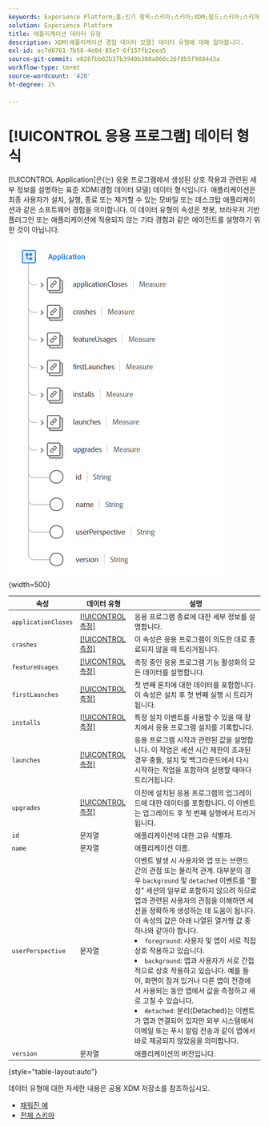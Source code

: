 ```yaml
---
keywords: Experience Platform;홈;인기 항목;스키마;스키마;XDM;필드;스키마;스키마;애플리케이션;데이터 유형;데이터 유형;데이터 유형;
solution: Experience Platform
title: 애플리케이션 데이터 유형
description: XDM(애플리케이션 경험 데이터 모델) 데이터 유형에 대해 알아봅니다.
exl-id: ac7d6761-7b58-4e0d-85e7-6f157fb2eea5
source-git-commit: e028fbb82b37b3940b308a860c26f8b5f9884d3a
workflow-type: tm+mt
source-wordcount: '420'
ht-degree: 1%

---
```


# [!UICONTROL 응용 프로그램] 데이터 형식

[!UICONTROL Application]은(는) 응용 프로그램에서 생성된 상호 작용과 관련된 세부 정보를 설명하는 표준 XDM(경험 데이터 모델) 데이터 형식입니다. 애플리케이션은 최종 사용자가 설치, 실행, 종료 또는 제거할 수 있는 모바일 또는 데스크탑 애플리케이션과 같은 소프트웨어 경험을 의미합니다. 이 데이터 유형의 속성은 챗봇, 브라우저 기반 플러그인 또는 애플리케이션에 적용되지 않는 기타 경험과 같은 에이전트를 설명하기 위한 것이 아닙니다.

![응용 프로그램 이미지](../images/data-types/application.PNG){width=500}

| 속성 | 데이터 유형 | 설명 |
| --- | --- | --- |
| `applicationCloses` | [[!UICONTROL 측정]](./measure.md) | 응용 프로그램 종료에 대한 세부 정보를 설명합니다. |
| `crashes` | [[!UICONTROL 측정]](./measure.md) | 이 속성은 응용 프로그램이 의도한 대로 종료되지 않을 때 트리거됩니다. |
| `featureUsages` | [[!UICONTROL 측정]](./measure.md) | 측정 중인 응용 프로그램 기능 활성화의 모든 데이터를 설명합니다. |
| `firstLaunches` | [[!UICONTROL 측정]](./measure.md) | 첫 번째 론치에 대한 데이터를 포함합니다. 이 속성은 설치 후 첫 번째 실행 시 트리거됩니다. |
| `installs` | [[!UICONTROL 측정]](./measure.md) | 특정 설치 이벤트를 사용할 수 있을 때 장치에서 응용 프로그램 설치를 기록합니다. |
| `launches` | [[!UICONTROL 측정]](./measure.md) | 응용 프로그램 시작과 관련된 값을 설명합니다. 이 작업은 세션 시간 제한이 초과된 경우 충돌, 설치 및 백그라운드에서 다시 시작하는 작업을 포함하여 실행할 때마다 트리거됩니다. |
| `upgrades` | [[!UICONTROL 측정]](./measure.md) | 이전에 설치된 응용 프로그램의 업그레이드에 대한 데이터를 포함합니다. 이 이벤트는 업그레이드 후 첫 번째 실행에서 트리거됩니다. |
| `id` | 문자열 | 애플리케이션에 대한 고유 식별자. |
| `name` | 문자열 | 애플리케이션 이름. |
| `userPerspective` | 문자열 | 이벤트 발생 시 사용자와 앱 또는 브랜드 간의 관점 또는 물리적 관계. 대부분의 경우 `background` 및 `detached` 이벤트를 &quot;활성&quot; 세션의 일부로 포함하지 않으려 하므로 앱과 관련된 사용자의 관점을 이해하면 세션을 정확하게 생성하는 데 도움이 됩니다. 이 속성의 값은 아래 나열된 열거형 값 중 하나와 같아야 합니다. <li> `foreground`: 사용자 및 앱이 서로 직접 상호 작용하고 있습니다. </li> <li> `background`: 앱과 사용자가 서로 간접적으로 상호 작용하고 있습니다. 예를 들어, 화면이 잠겨 있거나 다른 앱이 전경에서 사용되는 동안 앱에서 값을 측정하고 새로 고칠 수 있습니다.  </li> <li> `detached`: 분리(Detached)는 이벤트가 앱과 연결되어 있지만 외부 시스템에서 이메일 또는 푸시 알림 전송과 같이 앱에서 바로 제공되지 않았음을 의미합니다. |
| `version` | 문자열 | 애플리케이션의 버전입니다. |

{style="table-layout:auto"}

데이터 유형에 대한 자세한 내용은 공용 XDM 저장소를 참조하십시오.

* [채워진 예](https://github.com/adobe/xdm/blob/master/components/datatypes/channels/application.example.1.json)
* [전체 스키마](https://github.com/adobe/xdm/blob/master/components/datatypes/channels/application.schema.json)
